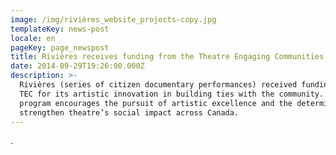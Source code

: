 ```yaml
---
image: /img/rivières_website_projects-copy.jpg
templateKey: news-post
locale: en
pageKey: page_newspost
title: Rivières receives funding from the Theatre Engaging Communities Program (TEC)
date: 2014-09-29T19:26:00.000Z
description: >-
  Rivières (series of citizen documentary performances) received funding from
  TEC for its artistic innovation in building ties with the community. This
  program encourages the pursuit of artistic excellence and the determination to
  strengthen theatre’s social impact across Canada.
---
```

.
